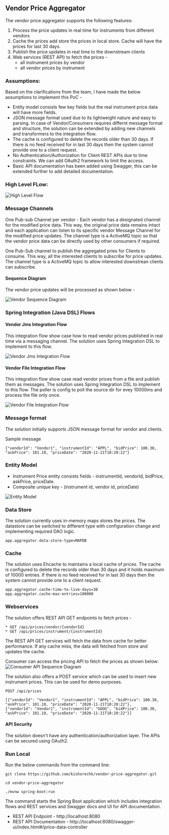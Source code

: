 ## Vendor Price Aggregator

The vendor price aggregator supports the following features:
1. Process the price updates in real time for instruments from different vendors
2. Cache the prices add store the prices in local store. Cache will have the prices for last 30 days.
3. Publish the price updates in real time to the downstream clients
4. Web services (REST API) to fetch the prices -
    * all instrument prices by vendor
    * all vendor prices by instrument

### Assumptions:
Based on the clarifications from the team, I have made the below assumptions to implement this PoC - 
* Entity model consists few key fields but the real instrument price data will have more fields.
* JSON message format used due to its lightweight nature and easy to parsing. In case of Vendor/Consumers requires differnt message format and structure, the solution can be extended by adding new channels and transformers to the integration flow.
* The cache is configured to delete the records older than 30 days. If there is no feed received for in last 30 days then the system cannot provide one to a client request.
* No Authentication/Authorization for Client REST APIs due to time constraints. We can add OAuth2 framework to limit the access.  
* Basic API documentation has been added using Swagger, this can be extended further to add detailed documentation.

### High Level FLow:

![High Level Flow](./images/highlevel.png)

### Message Channels

One Pub-sub Channel per vendor - Each vendor has a designated channel for the modified price data. This way, the original price data remains intact and each application can listen to its specific vendor Message Channel for the modified price updates. The channel type is a ActiveMQ topic so that the vendor price data can be directly used by other consumers if required.

One Pub-Sub channel to publish the aggregated pries for Clients to consume. This way, all the interested clients to subscribe for price updates. The channel type is a ActiveMQ topic to allow interested downstrean clients can subscribe.

#### Sequence Diagram

The vendor price updates will be processed as shown below -

![Vendor Sequence Diagram](./images/vendor_price_updates_sequence.png)

### Spring Integration (Java DSL) Flows 
#### Vendor Jms Integration Flow

This integration flow show case how to read vendor prices published in real time via a messaging channel. The solution uses Spring Integration DSL to implement to this flow.

![Vendor Jms Integration Flow](./images/VendorJmsIntegrationFlow.png)

#### Vendor File Integration Flow

This integration flow show case read vendor prices from a file and publish them as messages. The solution uses Spring Integration DSL to implement to this flow. The poller is config to poll the source dir for evey 10000ms and process the file only once.

![Vendor File Integration Flow](./images/VendorFileIntegrationFlow.png)

### Message format
The solution initially supports JSON message format for vendor and clients.

Sample message
```
{"vendorId": "Vendor1", "instrumentId": "APPL", "bidPrice": 100.30, "askPrice": 101.10, "priceDate": "2020-11-21T10:20:22"}
```

### Entity Model

* Instrument Price entity consists fields - instrumentId, vendorId, bidPrice, askPrice, priceDate.
* Composite unique key - (instrument id, vendor id, priceDate)

![Entity Model](./images/entity-model.png)

### Data Store
The solution currently uses in-memory maps stores the prices. The datastore can be switched to different type with configuration change and implementing required DAO logic.
```
app.aggregator.data-store-type=MAPDB
```

### Cache
The solution uses Ehcache to maintains a local cache of prices. The cache is configured to delete the records older than 30 days and it holds maximum of 10000 entries. If there is no feed received for in last 30 days then the system cannot provide one to a client request.
```
app.aggregator.cache-time-to-live-days=30
app.aggregator.cache-max-entries=100000
```
 
### Webservices
The solution offers REST API GET endpoints to fetch prices -
```
* GET /api/prices/vendor/{vendorId}
* GET /api/prices/instrument/{instrumentId}
```

The REST API GET services will fetch the data from cache for better performance. If any cache miss, the data will fetched from store and updates the cache.

Consumer can access the pricing API to fetch the prices as shown below:
![Consumer API Sequence Diagram](./images/consumer_api_sequence.png)

The solution also offers a POST service which can be used to insert new instrument prices. This can be used for demo purposes.
```
POST /api/prices

[{"vendorId": "Vendor1", "instrumentId": "APPL", "bidPrice": 100.30, "askPrice": 101.10, "priceDate": "2020-11-21T10:20:22"},
{"vendorId": "Vendor1", "instrumentId": "GOOG", "bidPrice": 100.30, "askPrice": 101.10, "priceDate": "2020-11-21T10:20:22"}]
```

#### API Security
The solution doesn't have any authentication/authorization layer. The APIs can be secured using OAuth2. 

### Run Local

Run the below commands from the command line:

```
git clone https://github.com/kishorechk/vendor-price-aggregator.git 

cd vendor-price-aggregator 

./mvnw spring-boot:run
```
The command starts the Spring Boot application which includes integration flows and REST services and Swagger docs and UI for API documentation.

* REST API Endpoint - http://localhost:8080
* REST API Documentation - http://localhost:8080/swagger-ui/index.html#/price-data-controller
